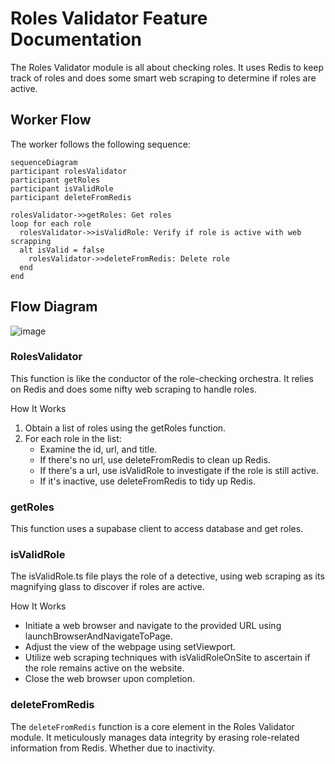 # Roles Validator Feature Documentation

The Roles Validator module is all about checking roles. It uses Redis to keep track of roles and does some smart web scraping to determine if roles are active.

## Worker Flow

The worker follows the following sequence:

```mermaid
sequenceDiagram
participant rolesValidator
participant getRoles
participant isValidRole
participant deleteFromRedis

rolesValidator->>getRoles: Get roles
loop for each role
  rolesValidator->>isValidRole: Verify if role is active with web scrapping
  alt isValid = false
    rolesValidator->>deleteFromRedis: Delete role
  end
end
```

## Flow Diagram
![image](https://github.com/ocodista/trampar-de-casa/assets/68869379/a51b8394-51fd-4906-96ff-09a40aeb22a2)


### **RolesValidator**

This function is like the conductor of the role-checking orchestra. It relies on Redis and does some nifty web scraping to handle roles.

How It Works

1. Obtain a list of roles using the getRoles function.
2. For each role in the list:
   - Examine the id, url, and title.
   - If there's no url, use deleteFromRedis to clean up Redis.
   - If there's a url, use isValidRole to investigate if the role is still active.
   - If it's inactive, use deleteFromRedis to tidy up Redis.

### **getRoles**

This function uses a supabase client to access database and get roles.

### **isValidRole**

The isValidRole.ts file plays the role of a detective, using web scraping as its magnifying glass to discover if roles are active.

How It Works

- Initiate a web browser and navigate to the provided URL using launchBrowserAndNavigateToPage.
- Adjust the view of the webpage using setViewport.
- Utilize web scraping techniques with isValidRoleOnSite to ascertain if the role remains active on the website.
- Close the web browser upon completion.

### **deleteFromRedis**

The `deleteFromRedis` function is a core element in the Roles Validator module. It meticulously manages data integrity by erasing role-related information from Redis. Whether due to inactivity.
